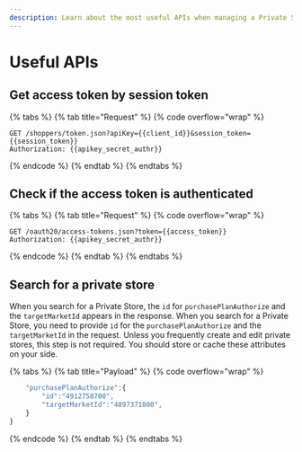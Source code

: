 ```yaml
---
description: Learn about the most useful APIs when managing a Private Store.
---
```


# Useful APIs

## Get access token by session token

{% tabs %}
{% tab title="Request" %}
{% code overflow="wrap" %}
```http
GET /shoppers/token.json?apiKey={{client_id}}&session_token={{session_token}}
Authorization: {{apikey_secret_authr}}
```
{% endcode %}
{% endtab %}
{% endtabs %}

## Check if the access token is authenticated

{% tabs %}
{% tab title="Request" %}
{% code overflow="wrap" %}
```http
GET /oauth20/access-tokens.json?token={{access_token}}
Authorization: {{apikey_secret_authr}}
```
{% endcode %}
{% endtab %}
{% endtabs %}

## Search for a private store

When you search for a Private Store, the `id` for `purchasePlanAuthorize` and the `targetMarketId` appears in the response. When you search for a Private Store, you need to provide `id` for the `purchasePlanAuthorize` and the `targetMarketId` in the request. Unless you frequently create and edit private stores, this step is not required. You should store or cache these attributes on your side.

{% tabs %}
{% tab title="Payload" %}
{% code overflow="wrap" %}
```javascript
    "purchasePlanAuthorize":{
        "id":"4912758700",
        "targetMarketId":"4897371800",
    }
}
```
{% endcode %}
{% endtab %}
{% endtabs %}

